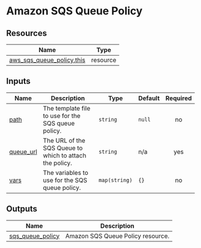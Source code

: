 # Amazon SQS Queue Policy

## Resources

| Name | Type |
|------|------|
| [aws_sqs_queue_policy.this](https://registry.terraform.io/providers/hashicorp/aws/latest/docs/resources/sqs_queue_policy) | resource |

## Inputs

| Name | Description | Type | Default | Required |
|------|-------------|------|---------|:--------:|
| <a name="input_path"></a> [path](#input\_path) | The template file to use for the SQS queue policy. | `string` | `null` | no |
| <a name="input_queue_url"></a> [queue\_url](#input\_queue\_url) | The URL of the SQS Queue to which to attach the policy. | `string` | n/a | yes |
| <a name="input_vars"></a> [vars](#input\_vars) | The variables to use for the SQS queue policy. | `map(string)` | `{}` | no |

## Outputs

| Name | Description |
|------|-------------|
| <a name="output_sqs_queue_policy"></a> [sqs\_queue\_policy](#output\_sqs\_queue\_policy) | Amazon SQS Queue Policy resource. |
<!-- END_TF_DOCS -->
